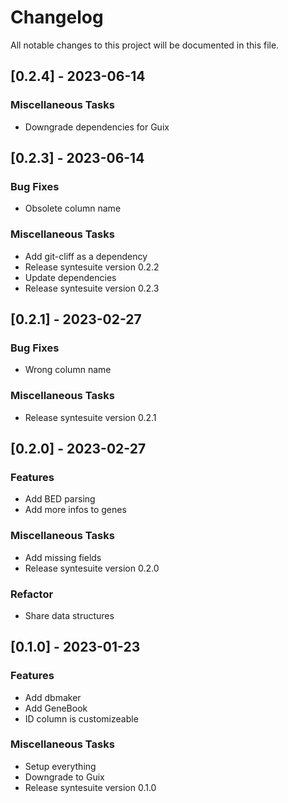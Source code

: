 # Changelog

All notable changes to this project will be documented in this file.

## [0.2.4] - 2023-06-14

### Miscellaneous Tasks

- Downgrade dependencies for Guix

## [0.2.3] - 2023-06-14

### Bug Fixes

- Obsolete column name

### Miscellaneous Tasks

- Add git-cliff as a dependency
- Release syntesuite version 0.2.2
- Update dependencies
- Release syntesuite version 0.2.3

## [0.2.1] - 2023-02-27

### Bug Fixes

- Wrong column name

### Miscellaneous Tasks

- Release syntesuite version 0.2.1

## [0.2.0] - 2023-02-27

### Features

- Add BED parsing
- Add more infos to genes

### Miscellaneous Tasks

- Add missing fields
- Release syntesuite version 0.2.0

### Refactor

- Share data structures

## [0.1.0] - 2023-01-23

### Features

- Add dbmaker
- Add GeneBook
- ID column is customizeable

### Miscellaneous Tasks

- Setup everything
- Downgrade to Guix
- Release syntesuite version 0.1.0

<!-- generated by git-cliff -->
